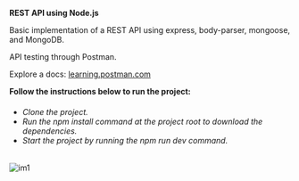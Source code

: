 **REST API using Node.js**

Basic implementation of a REST API using express, body-parser, mongoose, and MongoDB.

API testing through Postman. 

Explore a docs: <a href="https://learning.postman.com/">learning.postman.com</a>
  

**Follow the instructions below to run the project:**
<h6>
  <ul>
    <li>Clone the project.</li>
    <li>Run the <i>npm install</i> command at the project root to download the dependencies.</li>
    <li>Start the project by running the <i>npm run dev</i> command.</li>
  </ul>
</h6>





![im1](https://user-images.githubusercontent.com/52089289/82515767-70e2e280-9aef-11ea-8531-696c02a9faf9.png)
